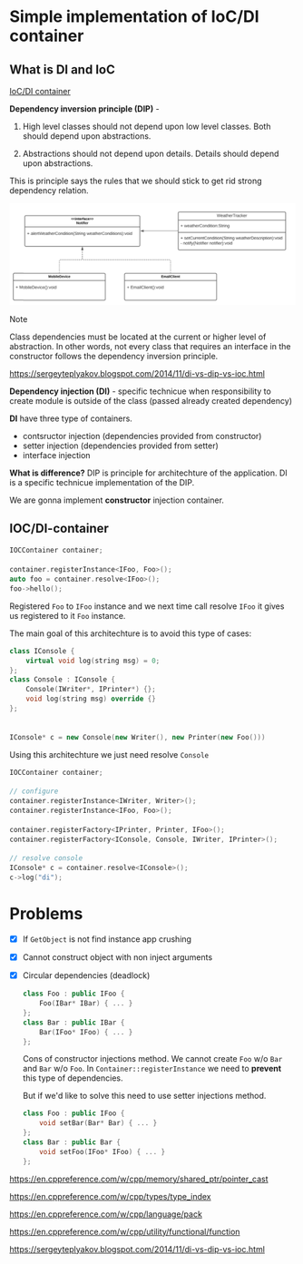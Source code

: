# Simple implementation of IoC/DI container

## What is DI and IoC
[IoC/DI container](https://martinfowler.com/articles/injection.html)

**Dependency inversion principle (DIP)** - 
 1. High level classes should not depend upon low level classes. Both should depend upon abstractions.

 2. Abstractions should not depend upon details. Details should depend upon abstractions.

This is principle says the rules that we should stick to get rid strong dependency relation.

![DIP sample](resources/image.png)

> [!NOTE]
> Class dependencies must be located at the current or higher level of abstraction. In other words, not every class that requires an interface in the constructor follows the dependency inversion principle.
>
> https://sergeyteplyakov.blogspot.com/2014/11/di-vs-dip-vs-ioc.html

**Dependency injection (DI)** - specific technicue when responsibility to create module is outside of the class (passed already created dependency)

**DI** have three type of containers. 
- contsructor injection (dependencies provided from constructor)
- setter injection (dependencies provided from setter)
- interface injection




**What is difference?**
DIP is principle for architechture of the application.
DI is a specific technicue implementation of the DIP.


We are gonna implement **constructor** injection container.

## IOC/DI-container



```c++
IOCContainer container;

container.registerInstance<IFoo, Foo>();
auto foo = container.resolve<IFoo>();
foo->hello();
```

Registered `Foo` to `IFoo` instance and we next time call resolve `IFoo` it gives us registered to it `Foo` instance.

The main goal of this architechture is to avoid this type of cases:
```c++
class IConsole {
    virtual void log(string msg) = 0;
};
class Console : IConsole {
    Console(IWriter*, IPrinter*) {};
    void log(string msg) override {}
};


IConsole* c = new Console(new Writer(), new Printer(new Foo()))
```

Using this architechture we just need resolve `Console`
```c++
IOCContainer container;

// configure
container.registerInstance<IWriter, Writer>();
container.registerInstance<IFoo, Foo>();

container.registerFactory<IPrinter, Printer, IFoo>();
container.registerFactory<IConsole, Console, IWriter, IPrinter>();

// resolve console
IConsole* c = container.resolve<IConsole>();
c->log("di");
```

# Problems
- [x] If `GetObject` is not find instance app crushing
- [x] Cannot construct object with non inject arguments
- [x] Circular dependencies (deadlock)
    ```c++
    class Foo : public IFoo {
        Foo(IBar* IBar) { ... }
    };
    class Bar : public IBar {
        Bar(IFoo* IFoo) { ... }
    };
    ```

    Cons of constructor injections method. We cannot create `Foo` w/o `Bar` and `Bar` w/o `Foo`. In `Container::registerInstance` we need to **prevent** this type of dependencies.

    But if we'd like to solve this need to use setter injections method.
    ```c++
    class Foo : public IFoo {
        void setBar(Bar* Bar) { ... }
    };
    class Bar : public Bar {
        void setFoo(IFoo* IFoo) { ... }
    };
    ```


https://en.cppreference.com/w/cpp/memory/shared_ptr/pointer_cast

https://en.cppreference.com/w/cpp/types/type_index

https://en.cppreference.com/w/cpp/language/pack

https://en.cppreference.com/w/cpp/utility/functional/function

https://sergeyteplyakov.blogspot.com/2014/11/di-vs-dip-vs-ioc.html

